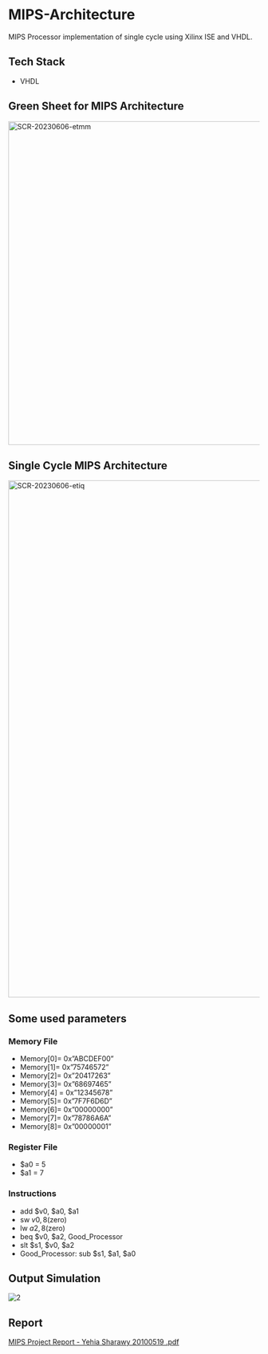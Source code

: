 # MIPS-Architecture
 MIPS Processor implementation of single cycle using Xilinx ISE and VHDL.
 
 ## Tech Stack
 - VHDL
 
 ## Green Sheet for MIPS Architecture
<img width="649" alt="SCR-20230606-etmm" src="https://github.com/YehiaSharawy/MIPS-Architecture/assets/65984199/c05e8335-7d86-4e54-bc46-de19e55e5b08">

## Single Cycle MIPS Architecture
<img width="1037" alt="SCR-20230606-etiq" src="https://github.com/YehiaSharawy/MIPS-Architecture/assets/65984199/9da4ef50-dc75-4a6d-8729-9567e30a619f">

## Some used parameters
### Memory File
- Memory[0]= 0x”ABCDEF00”
- Memory[1]= 0x”75746572”
- Memory[2]= 0x”20417263”
- Memory[3]= 0x”68697465”
- Memory[4] = 0x”12345678”
- Memory[5]= 0x”7F7F6D6D”
- Memory[6]= 0x”00000000”
- Memory[7]= 0x”78786A6A”
- Memory[8]= 0x”00000001”

### Register File
- $a0 = 5
- $a1 = 7

### Instructions
- add $v0, $a0, $a1
- sw $v0, 8($zero)
- lw $a2, 8($zero)
- beq $v0, $a2, Good_Processor
- slt $s1, $v0, $a2
- Good_Processor: sub $s1, $a1, $a0

## Output Simulation
![2](https://github.com/YehiaSharawy/MIPS-Architecture/assets/65984199/57ed4b1f-d5b3-435f-a53e-369ba3051946)

## Report
[MIPS Project Report - Yehia Sharawy 20100519 .pdf](https://github.com/YehiaSharawy/MIPS-Architecture/files/11659017/MIPS.Project.Report.-.Yehia.Sharawy.20100519.pdf)
